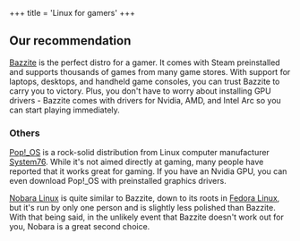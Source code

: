 +++
title = 'Linux for gamers'
+++

## Our recommendation

[Bazzite](https://bazzite.gg/) is the perfect distro for a gamer. It comes with Steam preinstalled and supports thousands of games from many game stores. With support for laptops, desktops, and handheld game consoles, you can trust Bazzite to carry you to victory. Plus, you don't have to worry about installing GPU drivers - Bazzite comes with drivers for Nvidia, AMD, and Intel Arc so you can start playing immediately.

### Others

[Pop!_OS](https://pop.system76.com/) is a rock-solid distribution from Linux computer manufacturer [System76](https://system76.com/). While it's not aimed directly at gaming, many people have reported that it works great for gaming. If you have an Nvidia GPU, you can even download Pop!_OS with preinstalled graphics drivers.

[Nobara Linux](https://nobaraproject.org/) is quite similar to Bazzite, down to its roots in [Fedora Linux](https://fedoraproject.org), but it's run by only one person and is slightly less polished than Bazzite. With that being said, in the unlikely event that Bazzite doesn't work out for you, Nobara is a great second choice.
